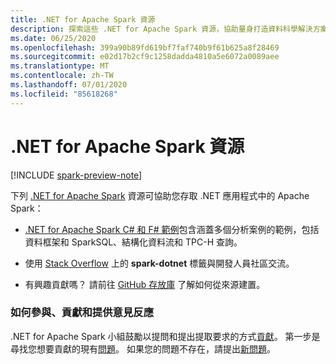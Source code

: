 ```yaml
---
title: .NET for Apache Spark 資源
description: 探索這些 .NET for Apache Spark 資源，協助量身打造資料科學解決方案，以及與您的 .NET 應用程式整合。
ms.date: 06/25/2020
ms.openlocfilehash: 399a90b89fd619bf7faf740b9f61b625a8f28469
ms.sourcegitcommit: e02d17b2cf9c1258dadda4810a5e6072a0089aee
ms.translationtype: MT
ms.contentlocale: zh-TW
ms.lasthandoff: 07/01/2020
ms.locfileid: "85618268"
---
```

# <a name="net-for-apache-spark-resources"></a>.NET for Apache Spark 資源

[!INCLUDE [spark-preview-note](../../../includes/spark-preview-note.md)]

下列 [.NET for Apache Spark](../index.yml) 資源可協助您存取 .NET 應用程式中的 Apache Spark：

* [.NET for Apache Spark C# 和 F# 範例](https://github.com/dotnet/spark#samples)包含涵蓋多個分析案例的範例，包括資料框架和 SparkSQL、結構化資料流和 TPC-H 查詢。

* 使用 [Stack Overflow](https://stackoverflow.com/questions/tagged/spark-dotnet) 上的 **spark-dotnet** 標籤與開發人員社區交流。

* 有興趣貢獻嗎？ 請前往 [GitHub 存放庫](https://github.com/dotnet/spark) 了解如何從來源建置。

### <a name="how-to-engage-contribute-and-provide-feedback"></a>如何參與、貢獻和提供意見反應

.NET for Apache Spark 小組鼓勵以提問和提出提取要求的方式[貢獻](https://github.com/dotnet/spark/blob/master/docs/contributing.md)。 第一步是尋找您想要貢獻的現有[問題](https://github.com/dotnet/spark/issues)。 如果您的問題不存在，請提出[新問題](https://github.com/dotnet/spark/issues?utf8=%E2%9C%93&q=is%3Aissue+is%3Aopen+)。
